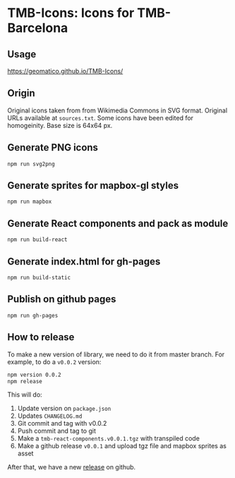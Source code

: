 # TMB-Icons: Icons for TMB-Barcelona

## Usage

https://geomatico.github.io/TMB-Icons/

## Origin

Original icons taken from from Wikimedia Commons in SVG format.
Original URLs available at `sources.txt`.
Some icons have been edited for homogeinity.
Base size is 64x64 px.

## Generate PNG icons

`npm run svg2png`

## Generate sprites for mapbox-gl styles

`npm run mapbox`

## Generate React components and pack as module

`npm run build-react`

## Generate index.html for gh-pages

`npm run build-static`

## Publish on github pages

`npm run gh-pages`


## How to release

To make a new version of library, we need to do it from master branch. For example, to do a `v0.0.2` version:


```bash
npm version 0.0.2
npm release
```

This will do:
1. Update version on `package.json`
2. Updates `CHANGELOG.md`
3. Git commit and tag with v0.0.2
4. Push commit and tag to git
5. Make a `tmb-react-components.v0.0.1.tgz` with transpiled code
6. Make a github release `v0.0.1` and upload tgz file and mapbox sprites as asset

After that, we have a new [release](https://github.com/geomatico/TMB-Icons/releases) on github.


